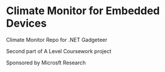 Climate Monitor for Embedded Devices
================

Climate Monitor Repo for .NET Gadgeteer

Second part of A Level Coursework project 

Sponsored by Microsft Research
